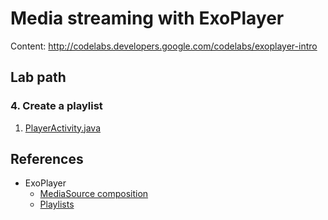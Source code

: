 # Media streaming with ExoPlayer

Content: http://codelabs.developers.google.com/codelabs/exoplayer-intro

Lab path
--------

### 4. Create a playlist

1. [PlayerActivity.java](http://github.com/dscoppelletti/exoplayer-intro/blob/attend/exoplayer-codelab-01/player-lib/src/main/java/com/example/exoplayer/PlayerActivity.java)

References 
----------

* ExoPlayer
    * [MediaSource composition](http://exoplayer.dev/media-sources.html#mediasource-composition)
    * [Playlists](http://exoplayer.dev/playlists.html)
